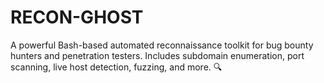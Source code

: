 # RECON-GHOST
A powerful Bash-based automated reconnaissance toolkit for bug bounty hunters and penetration testers. Includes subdomain enumeration, port scanning, live host detection, fuzzing, and more. 🔍
